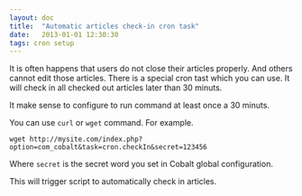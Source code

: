 ```yaml
---
layout: doc
title:  "Automatic articles check-in cron task"
date:   2013-01-01 12:30:30
tags: cron setup
---
```

It is often happens that users do not close their articles properly. And others cannot edit those articles. There is a special cron tast which you can use. It will check in all checked out articles later than 30 minuts.

It make sense to configure to run command at least once a 30 minuts.

You can use `curl` or `wget` command. For example.

    wget http://mysite.com/index.php?option=com_cobalt&task=cron.checkIn&secret=123456

Where `secret` is the secret word you set in Cobalt global configuration.

This will trigger script to automatically check in articles.